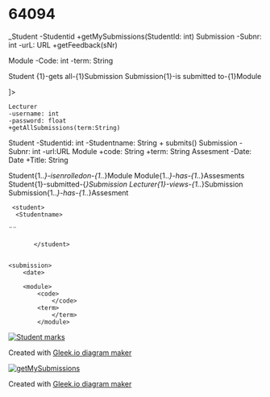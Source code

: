# 64094

<xml version=¨1.0¨ encoding=¨utf-8?>
  
  <!--DTD-->
  <!DOCTYPE StudentAssm
[
<!ELEMENT Studentname (fname lname)>

_Student
	-Studentid
	+getMySubmissions(StudentId: int)
Submission
	-Subnr: int
	-urL: URL
	+getFeedback(sNr)

Module
	-Code: int
	-term: String


Student {1}-gets all-{1}Submission
Submission{1}-is submitted to-{1}Module

]>
  
	Lecturer
	-username: int
	-password: float
	+getAllSubmissions(term:String)
Student
	-Studentid: int
	-Studentname: String
	+ submits()
Submission
	-Subnr: int
	-url:URL
Module
	+code: String
	+term: String
Assesment
	-Date: Date
	+Title: String


Student{1..*}-isenrolledon-{1..*}Module
Module{1..*}-has-{1..*}Assesments
Student{1}-submitted-{*}Submission
Lecturer{1}-views-{1..*}Submission
Submission{1..*}-has-{1..*}Assesment



  
  
   <!--XML-->
  
<xml version=¨1.0¨ encoding=¨utf-8?>
	
     <student>	         
      <Studentname>
  <fname>¨¨</fname>
	      
   </Studentname>
	     <studentid>
		     </studentid>
		     
	       </student>
	
	
	<submission>
		<date>
  </date>
	<Subnr>
		<Subnr>
			<url>
				</url>
		</submission>
		
		<module>
			<code>
				</code>
			<term>
				</term>
			</module>
  
   <!--JSON-->
  
  
  
<!-- link https://app.gleek.io/diagrams/mG6gZWu1s0kStPSpoJ0fOA -->
  
   <!--HTML links to the class diagrams-->
  
<a href="https://app.gleek.io/diagrams/mG6gZWu1s0kStPSpoJ0fOA" target="_blank">
    <img src="https://sketchertest.blob.core.windows.net/previewimages/mG6gZWu1s0kStPSpoJ0fOA.png" alt="Student marks" title="Student marks" />
</a>
<p>Created with <a href="https://gleek.io">Gleek.io diagram maker </a></p>
  
  <!-- link https://app.gleek.io/diagrams/mG6gZWu1s0kStPSpoJ0fOA -->
  
   <!--HTML links to the reduced class diagram for getAllSubmissions ()-->
  
  <a href="https://app.gleek.io/diagrams/5QSesIG7lDQi6UENwyz7gQ" target="_blank">
    <img src="https://sketchertest.blob.core.windows.net/previewimages/5QSesIG7lDQi6UENwyz7gQ.png" alt="getMySubmissions" title="getMySubmissions" />
</a>
<p>Created with <a href="https://gleek.io">Gleek.io diagram maker </a></p>
